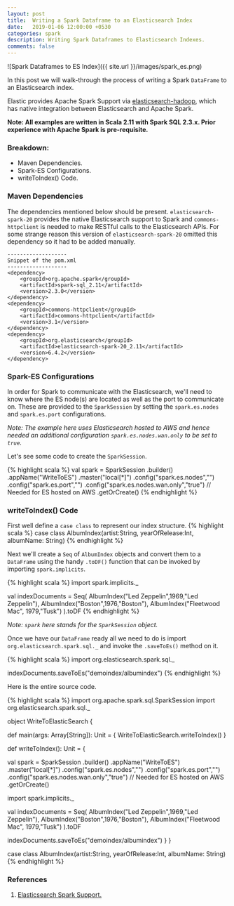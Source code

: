 ```yaml
---
layout: post
title:  Writing a Spark Dataframe to an Elasticsearch Index
date:   2019-01-06 12:00:00 +0530
categories: spark
description: Writing Spark Dataframes to Elasticsearch Indexes.
comments: false
---
```


![Spark Dataframes to ES Index]({{ site.url }}/images/spark_es.png)

In this post we will walk-through the process of writing a Spark `DataFrame` to an Elasticsearch index.

Elastic provides Apache Spark Support via [elasticsearch-hadoop][es-spark-support], which has native integration between Elasticsearch and Apache Spark.

__Note: All examples are written in Scala 2.11 with Spark SQL 2.3.x. Prior experience with Apache Spark is pre-requisite.__


### Breakdown:
- Maven Dependencies.
- Spark-ES Configurations.
- writeToIndex() Code.

### Maven Dependencies
The dependencies mentioned below should be present. `elasticsearch-spark-20` provides the native Elasticsearch support to Spark and `commons-httpclient` is needed to make RESTful calls to the Elasticsearch APIs. For some strange reason this version of `elasticsearch-spark-20` omitted this dependency so it had to be added manually. 
```
-------------------
Snippet of the pom.xml
-------------------
<dependency>
    <groupId>org.apache.spark</groupId>
    <artifactId>spark-sql_2.11</artifactId>
    <version>2.3.0</version>
</dependency>
<dependency>
    <groupId>commons-httpclient</groupId>
    <artifactId>commons-httpclient</artifactId>
    <version>3.1</version>
</dependency>
<dependency>
    <groupId>org.elasticsearch</groupId>
    <artifactId>elasticsearch-spark-20_2.11</artifactId>
    <version>6.4.2</version>
</dependency>
```

### Spark-ES Configurations
In order for Spark to communicate with the Elasticsearch, we'll need to know where the ES node(s) are located as well as the port to communicate on. These are provided to the `SparkSession` by setting the `spark.es.nodes` and `spark.es.port` configurations.

*Note: The example here uses Elasticsearch hosted to AWS and hence needed an additional configuration `spark.es.nodes.wan.only` to be set to `true`.*

Let's see some code to create the `SparkSession`.

{% highlight scala %}
val spark = SparkSession
     .builder()
     .appName("WriteToES")
     .master("local[*]")
     .config("spark.es.nodes","<IP-OF-ES-NODE>")
     .config("spark.es.port","<ES-PORT>")
     .config("spark.es.nodes.wan.only","true") // Needed for ES hosted on AWS
     .getOrCreate()
{% endhighlight %}

### writeToIndex() Code
First well define a `case class` to represent our index structure.
{% highlight scala %}
case class AlbumIndex(artist:String, yearOfRelease:Int, albumName: String)
{% endhighlight %}

Next we'll create a `Seq` of `AlbumIndex` objects and convert them to a `DataFrame` using the handy `.toDF()` function that can be invoked by importing `spark.implicits`.

{% highlight scala %}
import spark.implicits._

   val indexDocuments = Seq(
    AlbumIndex("Led Zeppelin",1969,"Led Zeppelin"),
    AlbumIndex("Boston",1976,"Boston"),
    AlbumIndex("Fleetwood Mac", 1979,"Tusk")
   ).toDF
{% endhighlight %}

*Note: `spark` here stands for the `SparkSession` object.*

Once we have our `DataFrame` ready all we need to do is import `org.elasticsearch.spark.sql._` and invoke the `.saveToEs()` method on it.

{% highlight scala %}
import org.elasticsearch.spark.sql._

indexDocuments.saveToEs("demoindex/albumindex")
{% endhighlight %}

Here is the entire source code.

{% highlight scala %}
import org.apache.spark.sql.SparkSession
import org.elasticsearch.spark.sql._

object WriteToElasticSearch {

 def main(args: Array[String]): Unit = {
   WriteToElasticSearch.writeToIndex()
 }

 def writeToIndex(): Unit = {

   val spark = SparkSession
     .builder()
     .appName("WriteToES")
     .master("local[*]")
     .config("spark.es.nodes","<IP-OF-ES-NODE>")
     .config("spark.es.port","<ES-PORT>")
     .config("spark.es.nodes.wan.only","true") // Needed for ES hosted on AWS
     .getOrCreate()

   import spark.implicits._

   val indexDocuments = Seq(
   AlbumIndex("Led Zeppelin",1969,"Led Zeppelin"),
   AlbumIndex("Boston",1976,"Boston"),
   AlbumIndex("Fleetwood Mac", 1979,"Tusk")
   ).toDF

   indexDocuments.saveToEs("demoindex/albumindex")
 }
}

case class AlbumIndex(artist:String, yearOfRelease:Int, albumName: String)
{% endhighlight %}


### References
1. [Elasticsearch Spark Support.][es-spark-support]



[es-spark-support]:https://www.elastic.co/guide/en/elasticsearch/hadoop/master/spark.html
